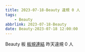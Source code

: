 ```yaml
---
title: 2023-07-18-Beauty 違規 0 人
tags:
    - Beauty
abbrlink: 2023-07-18-Beauty
date: Beauty-2023-07-18 12:00:00
---
```

Beauty 板 [板規連結](https://www.ptt.cc/bbs/Beauty/M.1630069980.A.84B.html)
昨天違規 0 人
